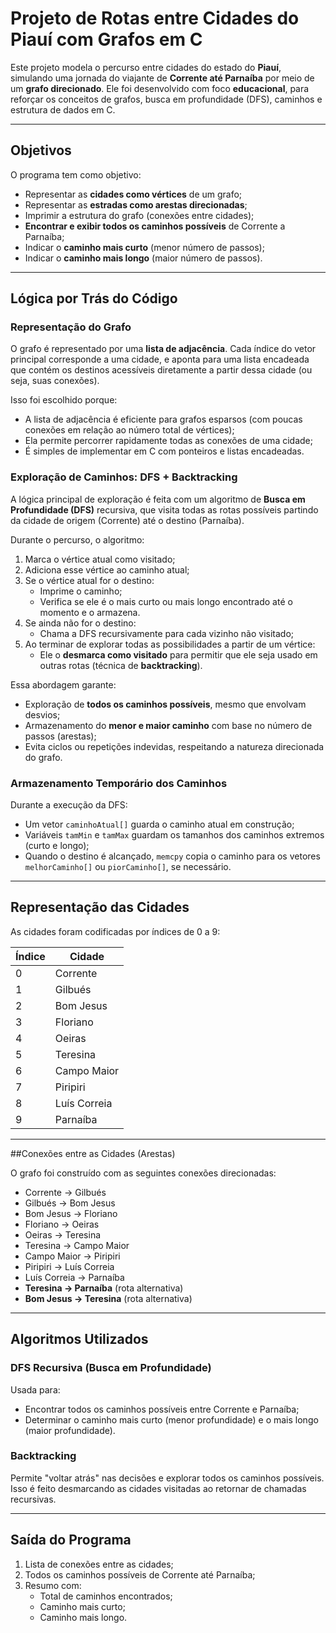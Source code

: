 # Projeto de Rotas entre Cidades do Piauí com Grafos em C

Este projeto modela o percurso entre cidades do estado do **Piauí**, simulando uma jornada do viajante de **Corrente até Parnaíba** por meio de um **grafo direcionado**. Ele foi desenvolvido com foco **educacional**, para reforçar os conceitos de grafos, busca em profundidade (DFS), caminhos e estrutura de dados em C.

---

## Objetivos

O programa tem como objetivo:

- Representar as **cidades como vértices** de um grafo;
- Representar as **estradas como arestas direcionadas**;
- Imprimir a estrutura do grafo (conexões entre cidades);
- **Encontrar e exibir todos os caminhos possíveis** de Corrente a Parnaíba;
- Indicar o **caminho mais curto** (menor número de passos);
- Indicar o **caminho mais longo** (maior número de passos).

---

## Lógica por Trás do Código

### Representação do Grafo
O grafo é representado por uma **lista de adjacência**. Cada índice do vetor principal corresponde a uma cidade, e aponta para uma lista encadeada que contém os destinos acessíveis diretamente a partir dessa cidade (ou seja, suas conexões).

Isso foi escolhido porque:
- A lista de adjacência é eficiente para grafos esparsos (com poucas conexões em relação ao número total de vértices);
- Ela permite percorrer rapidamente todas as conexões de uma cidade;
- É simples de implementar em C com ponteiros e listas encadeadas.

###  Exploração de Caminhos: DFS + Backtracking

A lógica principal de exploração é feita com um algoritmo de **Busca em Profundidade (DFS)** recursiva, que visita todas as rotas possíveis partindo da cidade de origem (Corrente) até o destino (Parnaíba).

Durante o percurso, o algoritmo:

1. Marca o vértice atual como visitado;
2. Adiciona esse vértice ao caminho atual;
3. Se o vértice atual for o destino:
   - Imprime o caminho;
   - Verifica se ele é o mais curto ou mais longo encontrado até o momento e o armazena.
4. Se ainda não for o destino:
   - Chama a DFS recursivamente para cada vizinho não visitado;
5. Ao terminar de explorar todas as possibilidades a partir de um vértice:
   - Ele o **desmarca como visitado** para permitir que ele seja usado em outras rotas (técnica de **backtracking**).

Essa abordagem garante:
- Exploração de **todos os caminhos possíveis**, mesmo que envolvam desvios;
- Armazenamento do **menor e maior caminho** com base no número de passos (arestas);
- Evita ciclos ou repetições indevidas, respeitando a natureza direcionada do grafo.

### Armazenamento Temporário dos Caminhos
Durante a execução da DFS:

- Um vetor `caminhoAtual[]` guarda o caminho atual em construção;
- Variáveis `tamMin` e `tamMax` guardam os tamanhos dos caminhos extremos (curto e longo);
- Quando o destino é alcançado, `memcpy` copia o caminho para os vetores `melhorCaminho[]` ou `piorCaminho[]`, se necessário.

---

## Representação das Cidades

As cidades foram codificadas por índices de 0 a 9:

| Índice | Cidade         |
|--------|----------------|
| 0      | Corrente       |
| 1      | Gilbués        |
| 2      | Bom Jesus      |
| 3      | Floriano       |
| 4      | Oeiras         |
| 5      | Teresina       |
| 6      | Campo Maior    |
| 7      | Piripiri       |
| 8      | Luís Correia   |
| 9      | Parnaíba       |

---

##Conexões entre as Cidades (Arestas)

O grafo foi construído com as seguintes conexões direcionadas:

- Corrente → Gilbués  
- Gilbués → Bom Jesus  
- Bom Jesus → Floriano  
- Floriano → Oeiras  
- Oeiras → Teresina  
- Teresina → Campo Maior  
- Campo Maior → Piripiri  
- Piripiri → Luís Correia  
- Luís Correia → Parnaíba  
- **Teresina → Parnaíba** (rota alternativa)  
- **Bom Jesus → Teresina** (rota alternativa)

---

## Algoritmos Utilizados

### DFS Recursiva (Busca em Profundidade)

Usada para:
- Encontrar todos os caminhos possíveis entre Corrente e Parnaíba;
- Determinar o caminho mais curto (menor profundidade) e o mais longo (maior profundidade).

### Backtracking

Permite "voltar atrás" nas decisões e explorar todos os caminhos possíveis. Isso é feito desmarcando as cidades visitadas ao retornar de chamadas recursivas.

---

## Saída do Programa

1. Lista de conexões entre as cidades;
2. Todos os caminhos possíveis de Corrente até Parnaíba;
3. Resumo com:
   - Total de caminhos encontrados;
   - Caminho mais curto;
   - Caminho mais longo.

